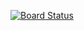 [![Board Status](https://dev.azure.com/rob0236/a58f43d4-8791-4e02-bb03-ded69d8630fc/c6b9a65d-4b45-47b8-936e-3379dea01834/_apis/work/boardbadge/e311d0e4-d554-4226-985b-02172688e3e2)](https://dev.azure.com/rob0236/a58f43d4-8791-4e02-bb03-ded69d8630fc/_boards/board/t/c6b9a65d-4b45-47b8-936e-3379dea01834/Microsoft.RequirementCategory)